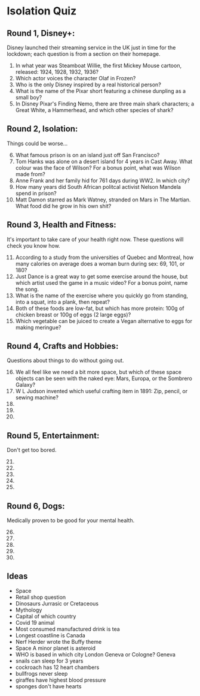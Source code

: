 # Isolation Quiz

## Round 1, Disney+:

Disney launched their streaming service in the UK just in time for the lockdown; each question is from a section on their homepage.

1. In what year was Steamboat Willie, the first Mickey Mouse cartoon, released: 1924, 1928, 1932, 1936?
1. Which actor voices the character Olaf in Frozen?
1. Who is the only Disney inspired by a real historical person?
1. What is the name of the Pixar short featuring a chinese dunpling as a small boy?
1. In Disney Pixar's Finding Nemo, there are three main shark characters; a Great White, a Hammerhead, and which other species of shark?

## Round 2, Isolation:

Things could be worse...

6. What famous prison is on an island just off San Francisco?
1. Tom Hanks was alone on a desert island for 4 years in Cast Away. What colour was the face of Wilson? For a bonus point, what was Wilson made from?
1. Anne Frank and her family hid for 761 days during WW2. In which city?
1. How many years did South African politcal activist Nelson Mandela spend in prison?
1. Matt Damon starred as Mark Watney, stranded on Mars in The Martian. What food did he grow in his own shit?

## Round 3, Health and Fitness:

It's important to take care of your health right now. These questions will check you know how.

11. According to a study from the universities of Quebec and Montreal, how many calories on average does a woman burn during sex: 69, 101, or 180?
1. Just Dance is a great way to get some exercise around the house, but which artist used the game in a music video? For a bonus point, name the song.
1. What is the name of the exercise where you quickly go from standing, into a squat, into a plank, then repeat?
1. Both of these foods are low-fat, but which has more protein: 100g of chicken breast or 100g of eggs (2 large eggs)?
1. Which vegetable can be juiced to create a Vegan alternative to eggs for making meringue?

## Round 4, Crafts and Hobbies:

Questions about things to do without going out.

16. We all feel like we need a bit more space, but which of these space objects can be seen with the naked eye: Mars, Europa, or the Sombrero Galaxy?
1. W L Judson invented which useful crafting item in 1891: Zip, pencil, or sewing machine?
1.
1.
1.

## Round 5, Entertainment:

Don't get too bored.

21.
1.
1.
1.
1.

## Round 6, Dogs:

Medically proven to be good for your mental health.

26.
1.
1.
1.
1.


## Ideas

* Space
* Retail shop question
* Dinosaurs Jurrasic or Cretaceous
* Mythology
* Capital of which country
* Covid 19 animal
* Most consumed manufactured drink is tea
* Longest coastline is Canada
* Nerf Herder wrote the Buffy theme
* Space A minor planet is asteroid
* WHO is based in which city London Geneva or Cologne? Geneva
* snails can sleep for 3 years
* cockroach has 12 heart chambers
* bullfrogs never sleep
* giraffes have highest blood pressure
* sponges don't have hearts
